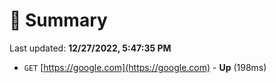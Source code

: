 # 📖 Summary
Last updated: **12/27/2022, 5:47:35 PM**

- `GET` [https://google.com](https://google.com) - **Up** (198ms)
